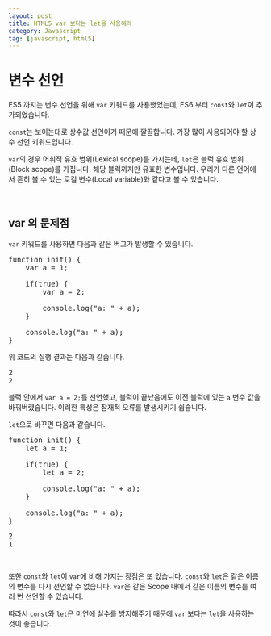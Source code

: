 ```yaml
---
layout: post
title: HTML5 var 보다는 let을 사용해라
category: Javascript
tag: [javascript, html5]
---
```


# 변수 선언

ES5 까지는 변수 선언을 위해 `var` 키워드를 사용했었는데, ES6 부터 `const`와 `let`이 추가되었습니다.

`const`는 보이는대로 상수값 선언이기 때문에 깔끔합니다. 가장 많이 사용되어야 할 상수 선언 키워드입니다.

`var`의 경우 어휘적 유효 범위(Lexical scope)를 가지는데, `let`은 블럭 유효 범위(Block scope)를 가집니다. 해당 블럭까지만 유효한 변수입니다. 우리가 다른 언어에서 흔히 볼 수 있는 로컬 변수(Local variable)와 같다고 볼 수 있습니다.

<br>

## var 의 문제점

`var` 키워드를 사용하면 다음과 같은 버그가 발생할 수 있습니다.

<pre class="prettyprint">
function init() {
    var a = 1;

    if(true) {
        var a = 2;

        console.log("a: " + a);
    }

    console.log("a: " + a);
}
</pre>

위 코드의 실행 결과는 다음과 같습니다.

<pre class="prettyprint">
2
2
</pre>

블럭 안에서 `var a = 2;`를 선언했고, 블럭이 끝났음에도 이전 블럭에 있는 `a` 변수 값을 바꿔버렸습니다. 이러한 특성은 잠재적 오류를 발생시키기 쉽습니다.

`let`으로 바꾸면 다음과 같습니다.

<pre class="prettyprint">
function init() {
    let a = 1;

    if(true) {
        let a = 2;

        console.log("a: " + a);
    }

    console.log("a: " + a);
}
</pre>

<pre class="prettyprint">
2
1
</pre>

<br>

또한 `const`와 `let`이 `var`에 비해 가지는 장점은 또 있습니다.
`const`와 `let`은 같은 이름의 변수를 다시 선언할 수 없습니다. `var`은 같은 Scope 내에서 같은 이름의 변수를 여러 번 선언할 수 있습니다. 

따라서 `const`와 `let`은 미연에 실수를 방지해주기 때문에 `var` 보다는 `let`을 사용하는 것이 좋습니다.